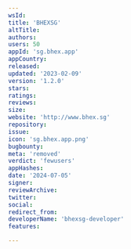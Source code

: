 ```yaml
---
wsId: 
title: 'BHEXSG'
altTitle: 
authors: 
users: 50
appId: 'sg.bhex.app'
appCountry: 
released: 
updated: '2023-02-09'
version: '1.2.0'
stars: 
ratings: 
reviews: 
size: 
website: 'http://www.bhex.sg'
repository: 
issue: 
icon: 'sg.bhex.app.png'
bugbounty: 
meta: 'removed'
verdict: 'fewusers'
appHashes: 
date: '2024-07-05'
signer: 
reviewArchive: 
twitter: 
social: 
redirect_from: 
developerName: 'bhexsg-developer'
features: 

---
```


